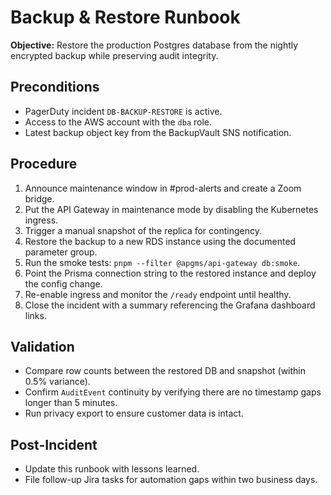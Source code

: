 # Backup & Restore Runbook

**Objective:** Restore the production Postgres database from the nightly encrypted backup while preserving audit integrity.

## Preconditions

- PagerDuty incident `DB-BACKUP-RESTORE` is active.
- Access to the AWS account with the `dba` role.
- Latest backup object key from the BackupVault SNS notification.

## Procedure

1. Announce maintenance window in #prod-alerts and create a Zoom bridge.
2. Put the API Gateway in maintenance mode by disabling the Kubernetes ingress.
3. Trigger a manual snapshot of the replica for contingency.
4. Restore the backup to a new RDS instance using the documented parameter group.
5. Run the smoke tests: `pnpm --filter @apgms/api-gateway db:smoke`.
6. Point the Prisma connection string to the restored instance and deploy the config change.
7. Re-enable ingress and monitor the `/ready` endpoint until healthy.
8. Close the incident with a summary referencing the Grafana dashboard links.

## Validation

- Compare row counts between the restored DB and snapshot (within 0.5% variance).
- Confirm `AuditEvent` continuity by verifying there are no timestamp gaps longer than 5 minutes.
- Run privacy export to ensure customer data is intact.

## Post-Incident

- Update this runbook with lessons learned.
- File follow-up Jira tasks for automation gaps within two business days.
